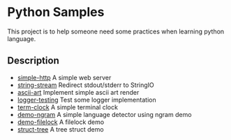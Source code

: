 # Python Samples

This project is to help someone need some practices when learning python language.

## Description

- [simple-http](./simple-http)  A simple web server
- [string-stream](./string-stream)  Redirect stdout/stderr to StringIO
- [ascii-art](./ascii-art)  Implement simple ascii art render
- [logger-testing](./logger-testing)  Test some logger implementation
- [term-clock](./term-clock)  A simple terminal clock
- [demo-ngram](./demo-ngram)  A simple language detector using ngram demo
- [demo-filelock](./demo-filelock)  A filelock demo
- [struct-tree](./struct-tree)  A tree struct demo

